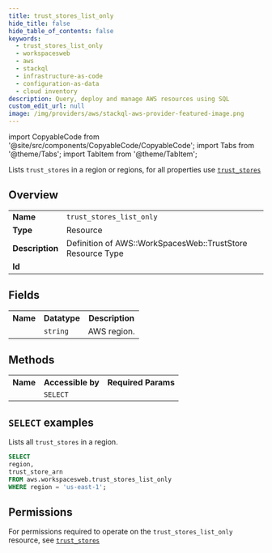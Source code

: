 ```yaml
---
title: trust_stores_list_only
hide_title: false
hide_table_of_contents: false
keywords:
  - trust_stores_list_only
  - workspacesweb
  - aws
  - stackql
  - infrastructure-as-code
  - configuration-as-data
  - cloud inventory
description: Query, deploy and manage AWS resources using SQL
custom_edit_url: null
image: /img/providers/aws/stackql-aws-provider-featured-image.png
---
```


import CopyableCode from '@site/src/components/CopyableCode/CopyableCode';
import Tabs from '@theme/Tabs';
import TabItem from '@theme/TabItem';

Lists <code>trust_stores</code> in a region or regions, for all properties use <a href="/providers/aws/serviceName/trust_stores/"><code>trust_stores</code></a>

## Overview
<table><tbody>
<tr><td><b>Name</b></td><td><code>trust_stores_list_only</code></td></tr>
<tr><td><b>Type</b></td><td>Resource</td></tr>
<tr><td><b>Description</b></td><td>Definition of AWS::WorkSpacesWeb::TrustStore Resource Type</td></tr>
<tr><td><b>Id</b></td><td><CopyableCode code="aws.workspacesweb.trust_stores_list_only" /></td></tr>
</tbody></table>

## Fields
<table><tbody><tr><th>Name</th><th>Datatype</th><th>Description</th></tr><tr><td><CopyableCode code="region" /></td><td><code>string</code></td><td>AWS region.</td></tr>
</tbody></table>

## Methods

<table><tbody>
  <tr>
    <th>Name</th>
    <th>Accessible by</th>
    <th>Required Params</th>
  </tr>
  <tr>
    <td><CopyableCode code="list_resources" /></td>
    <td><code>SELECT</code></td>
    <td><CopyableCode code="region" /></td>
  </tr>
</tbody></table>

## `SELECT` examples
Lists all <code>trust_stores</code> in a region.
```sql
SELECT
region,
trust_store_arn
FROM aws.workspacesweb.trust_stores_list_only
WHERE region = 'us-east-1';
```


## Permissions

For permissions required to operate on the <code>trust_stores_list_only</code> resource, see <a href="/providers/aws/workspacesweb/trust_stores/#permissions"><code>trust_stores</code></a>

